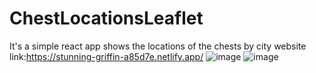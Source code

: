 # ChestLocationsLeaflet
It's a simple react app shows the locations of the chests by city
website link:https://stunning-griffin-a85d7e.netlify.app/
![image](https://github.com/okademirbilek/ChestLocationsLeaflet/assets/48480726/acd076ec-d9e6-4e5e-a0a5-e6b21cd99772)
![image](https://github.com/okademirbilek/ChestLocationsLeaflet/assets/48480726/b52f909e-9e1e-4ed1-b3cf-f1abcbe1ec19)

